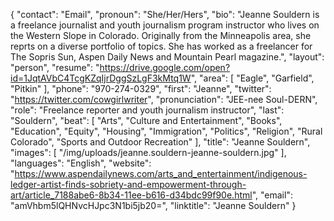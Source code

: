 {
  "contact": "Email",
  "pronoun": "She/Her/Hers",
  "bio": "Jeanne Souldern is a freelance journalist and youth journalism program instructor who lives on the Western Slope in Colorado. Originally from the Minneapolis area, she reprts on a diverse portfolio of topics. She has worked as a freelancer for The Sopris Sun, Aspen Daily News and Mountain Pearl magazine.",
  "layout": "person",
  "resume": "https://drive.google.com/open?id=1JqtAVbC4TcgKZqIjrDggSzLgF3kMtq1W",
  "area": [
    "Eagle",
    "Garfield",
    "Pitkin"
  ],
  "phone": "970-274-0329",
  "first": "Jeanne",
  "twitter": "https://twitter.com/cowgirlwriter",
  "pronunciation": "JEE-nee Soul-DERN",
  "role": "Freelance reporter and youth journalism instructor",
  "last": "Souldern",
  "beat": [
    "Arts",
    "Culture and Entertainment",
    "Books",
    "Education",
    "Equity",
    "Housing",
    "Immigration",
    "Politics",
    "Religion",
    "Rural Colorado",
    "Sports and Outdoor Recreation"
  ],
  "title": "Jeanne Souldern",
  "images": [
    "/img/uploads/jeanne.souldern-jeanne-souldern.jpg"
  ],
  "languages": "English",
  "website": "https://www.aspendailynews.com/arts_and_entertainment/indigenous-ledger-artist-finds-sobriety-and-empowerment-through-art/article_7188abe6-8b34-11ee-b616-d34bdc99f90e.html",
  "email": "amVhbm5lQHNvcHJpc3N1bi5jb20=",
  "linktitle": "Jeanne Souldern"
}